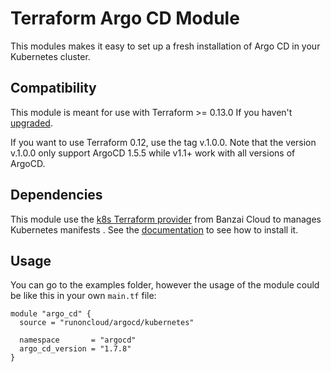 # Terraform Argo CD Module

This modules makes it easy to set up a fresh installation of Argo CD in your Kubernetes cluster.

## Compatibility

This module is meant for use with Terraform >= 0.13.0 If you haven't [upgraded](https://www.terraform.io/upgrade-guides/0-13.html).

If you want to use Terraform 0.12, use the tag v.1.0.0. Note that the version v.1.0.0 only support ArgoCD 1.5.5 while v1.1+ work with all versions of ArgoCD.

## Dependencies
This module use the [k8s Terraform provider](https://github.com/banzaicloud/terraform-provider-k8s) from Banzai Cloud to manages Kubernetes manifests
. See the [documentation](https://github.com/banzaicloud/terraform-provider-k8s#installation) to see how to install it.

## Usage
You can go to the examples folder, however the usage of the module could be like this in your own `main.tf` file:

```hcl
module "argo_cd" {
  source = "runoncloud/argocd/kubernetes"

  namespace       = "argocd"
  argo_cd_version = "1.7.8"
}
```
